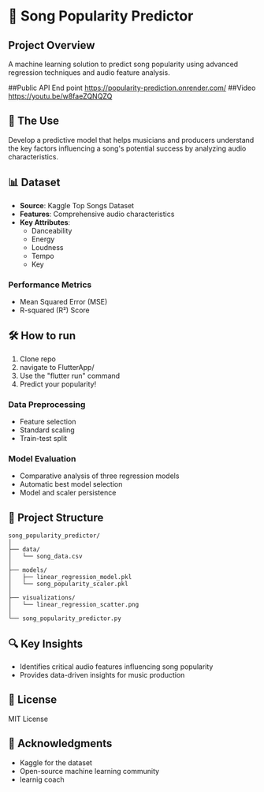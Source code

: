 # 🎵 Song Popularity Predictor

## Project Overview
A machine learning solution to predict song popularity using advanced regression techniques and audio feature analysis.

##Public API End point
https://popularity-prediction.onrender.com/
##Video
https://youtu.be/w8faeZQNQZQ

## 🎯 The Use
Develop a predictive model that helps musicians and producers understand the key factors influencing a song's potential success by analyzing audio characteristics.

## 📊 Dataset
- **Source**: Kaggle Top Songs Dataset
- **Features**: Comprehensive audio characteristics
- **Key Attributes**: 
  - Danceability
  - Energy
  - Loudness
  - Tempo
  - Key

### Performance Metrics
- Mean Squared Error (MSE)
- R-squared (R²) Score

## 🛠 How to run
1. Clone repo
2. navigate to FlutterApp/
3. Use the "flutter run" command
4. Predict your popularity!

### Data Preprocessing
- Feature selection
- Standard scaling
- Train-test split

### Model Evaluation
- Comparative analysis of three regression models
- Automatic best model selection
- Model and scaler persistence

## 📁 Project Structure
```
song_popularity_predictor/
│
├── data/
│   └── song_data.csv
│
├── models/
│   ├── linear_regression_model.pkl
│   └── song_popularity_scaler.pkl
│
├── visualizations/
│   └── linear_regression_scatter.png
│
└── song_popularity_predictor.py
```

## 🔍 Key Insights
- Identifies critical audio features influencing song popularity
- Provides data-driven insights for music production

## 📜 License
MIT License

## 🙏 Acknowledgments
- Kaggle for the dataset
- Open-source machine learning community
- learnig coach
